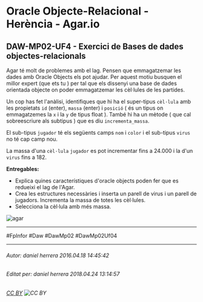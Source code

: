 # Oracle Objecte-Relacional - Herència - Agar.io
## DAW-MP02-UF4 - Exercici de Bases de dades objectes-relacionals
Agar té molt de problemes amb el lag. Pensen que emmagatzemar les dades amb Oracle Objects els pot ajudar. Per aquest motiu busquen el millor expert (que ets tu ) per tal que els dissenyi una base de dades orientada objecte on poder emmagatzemar les cèl·lules de les partides.

Un cop has fet l'anàlisi, identifiques que hi ha el super-tipus `cèl·lula` amb les propietats `id` (enter), `massa` (enter) i `posició` ( és un tipus on emmagatzemes la `x` i la `y` de tipus float ). També hi ha un mètode ( que cal sobreescriure als subtipus ) que es diu `incrementa_massa`.

El sub-tipus `jugador` té els següents camps `nom` i `color` i el sub-tipus `virus` no té cap camp nou.

La massa d'una `cèl·lula` `jugador` es pot incrementar fins a 24.000 i la d'un `virus` fins a 182.

**Entregables:**

* Explica quines característiques d'oracle objects poden fer que es redueixi el lag de l'Agar.
* Crea les estructures necessàries i inserta un parell de virus i un parell de jugadors. Incrementa la massa de totes les cèl·lules.
* Selecciona la cèl·lula amb més massa.

![agar](https://i.imgur.com/pG1e7xV.png)

---

#FpInfor #Daw #DawMp02 #DawMp02Uf04

---

###### Autor: daniel herrera 2016.04.18 14:45:42
###### Editat per: daniel herrera 2018.04.24 13:14:57
###### [CC BY](https://creativecommons.org/licenses/by/4.0/) ![CC BY](https://licensebuttons.net/l/by/3.0/80x15.png)
